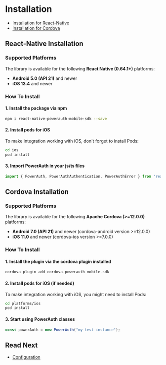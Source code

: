 # Installation

- [Installation for React-Native](#react-native-installation)
- [Installation for Cordova](#cordova-installation)

## React-Native Installation

### Supported Platforms

The library is available for the following __React Native (0.64.1+)__ platforms:

- __Android 5.0 (API 21)__ and newer
- __iOS 13.4__ and newer

### How To Install

#### 1. Install the package via npm
```sh
npm i react-native-powerauth-mobile-sdk --save
```

#### 2. Install pods for iOS

To make integration working with iOS, don't forget to install Pods:

```sh
cd ios
pod install
```

#### 3. Import PowerAuth in your js/ts files

```typescript
import { PowerAuth, PowerAuthAuthentication, PowerAuthError } from 'react-native-powerauth-mobile-sdk';
```

## Cordova Installation

### Supported Platforms

The library is available for the following __Apache Cordova (>=12.0.0)__ platforms:

- __Android 7.0 (API 21)__ and newer (cordova-android version >=12.0.0)
- __iOS 11.0__ and newer (cordova-ios version >=7.0.0)

### How To Install

#### 1. Install the plugin via the cordova plugin installed
```sh
cordova plugin add cordova-powerauth-mobile-sdk
```

#### 2. Install pods for iOS (if needed)

To make integration working with iOS, you might need to install Pods:

```sh
cd platforms/ios
pod install
```

#### 3. Start using PowerAuth classes

```typescript
const powerAuth = new PowerAuth("my-test-instance");
```

## Read Next

- [Configuration](./Configuration.md)

